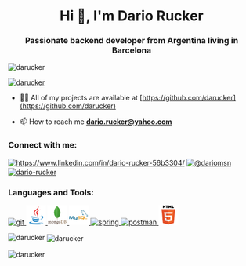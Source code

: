 <h1 align="center">Hi 👋, I'm Dario Rucker</h1>
<h3 align="center">Passionate backend developer from Argentina living in Barcelona</h3>

<p align="left"> <img src="https://komarev.com/ghpvc/?username=darucker&label=Profile%20views&color=0e75b6&style=flat" alt="darucker" /> </p>

<p align="left"> <a href="https://github.com/ryo-ma/github-profile-trophy"><img src="https://github-profile-trophy.vercel.app/?username=darucker" alt="darucker" /></a> </p>

- 👨‍💻 All of my projects are available at [https://github.com/darucker](https://github.com/darucker)

- 📫 How to reach me **dario.rucker@yahoo.com**

<h3 align="left">Connect with me:</h3>
<p align="left">
<a href="https://linkedin.com/in/dario-rucker-56b3304/" target="blank"><img align="center" src="https://raw.githubusercontent.com/rahuldkjain/github-profile-readme-generator/master/src/images/icons/Social/linked-in-alt.svg" alt="https://www.linkedin.com/in/dario-rucker-56b3304/" height="30" width="40" /></a>
<a href="https://www.hackerrank.com/dariomsn" target="blank"><img align="center" src="https://raw.githubusercontent.com/rahuldkjain/github-profile-readme-generator/master/src/images/icons/Social/hackerrank.svg" alt="@dariomsn" height="30" width="40" /></a>
<a href="https://stackoverflow.com/users/21306675/dario-rucker" target="blank"><img align="center" src="https://raw.githubusercontent.com/rahuldkjain/github-profile-readme-generator/master/src/images/icons/Social/stack-overflow.svg" alt="dario-rucker" height="30" width="40" /></a>  
</p>

<h3 align="left">Languages and Tools:</h3>
<p align="left"> <a href="https://git-scm.com/" target="_blank" rel="noreferrer"> <img src="https://www.vectorlogo.zone/logos/git-scm/git-scm-icon.svg" alt="git" width="40" height="40"/> </a> <a href="https://www.java.com" target="_blank" rel="noreferrer"> <img src="https://raw.githubusercontent.com/devicons/devicon/master/icons/java/java-original.svg" alt="java" width="40" height="40"/> </a> <a href="https://www.mongodb.com/" target="_blank" rel="noreferrer"> <img src="https://raw.githubusercontent.com/devicons/devicon/master/icons/mongodb/mongodb-original-wordmark.svg" alt="mongodb" width="40" height="40"/> </a> <a href="https://www.mysql.com/" target="_blank" rel="noreferrer"> <img src="https://raw.githubusercontent.com/devicons/devicon/master/icons/mysql/mysql-original-wordmark.svg" alt="mysql" width="40" height="40"/> </a> <a href="https://spring.io/" target="_blank" rel="noreferrer"> <img src="https://www.vectorlogo.zone/logos/springio/springio-icon.svg" alt="spring" width="40" height="40"/> </a> 
<a href="https://postman.com" target="_blank" rel="noreferrer"> <img src="https://www.vectorlogo.zone/logos/getpostman/getpostman-icon.svg" alt="postman" width="40" height="40"/> </a>
<a href="https://www.w3.org/html/" target="_blank" rel="noreferrer"> <img src="https://raw.githubusercontent.com/devicons/devicon/master/icons/html5/html5-original-wordmark.svg" alt="html5" width="40" height="40"/> </a>
</p>

<p><img align="left" src="https://github-readme-stats.vercel.app/api/top-langs?username=darucker&show_icons=true&locale=en&layout=compact" alt="darucker" /></p>

<p>&nbsp;<img align="center" src="https://github-readme-stats.vercel.app/api?username=darucker&show_icons=true&locale=en" alt="darucker" /></p>

<p><img align="center" src="https://github-readme-streak-stats.herokuapp.com/?user=darucker&" alt="darucker" /></p>

